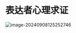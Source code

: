 # 表达者心理求证

![image-20240908125252746](./../../TyporaImage/MicroExpression/image-20240908125252746.png)